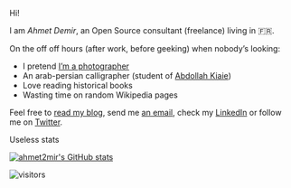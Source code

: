 Hi!

I am *Ahmet Demir*, an Open Source consultant (freelance) living in 🇫🇷.

On the off off hours (after work, before geeking) when nobody’s looking:

* I pretend [I’m a photographer](https://www.flickr.com/photos/ahmet2mir/)
* An arab-persian calligrapher (student of [Abdollah Kiaie](http://a.kiaie.monsite-orange.fr/page1/index.html))
* Love reading historical books
* Wasting time on random Wikipedia pages

Feel free to [read my blog](http://ahmet2mir.eu/blog), send me [an email](mailto:me@ahmet2mir.eu?subject=Hello!), check my [LinkedIn](https://linkedin.com/in/ahmet2mir) or follow me on [Twitter](https://twitter.com/ahmet2mir).

Useless stats

[![ahmet2mir's GitHub stats](https://github-readme-stats.vercel.app/api?username=ahmet2mir)](https://github.com/anuraghazra/github-readme-stats)

![visitors](https://visitor-badge.glitch.me/badge?page_id=ahmet2mir.ahmet2mir)

